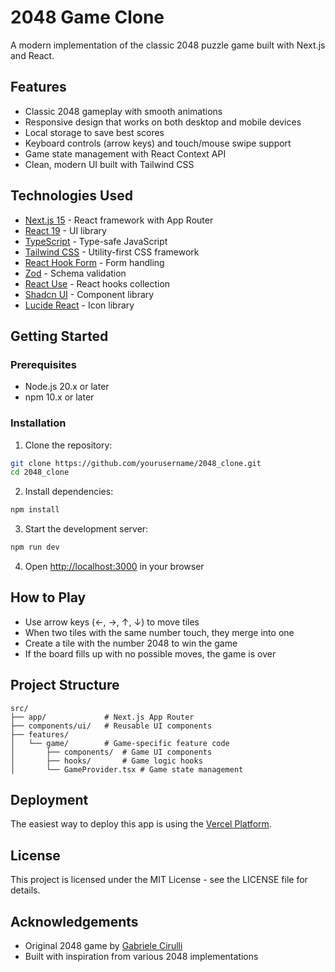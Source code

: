 # 2048 Game Clone

A modern implementation of the classic 2048 puzzle game built with Next.js and React.

## Features

- Classic 2048 gameplay with smooth animations
- Responsive design that works on both desktop and mobile devices
- Local storage to save best scores
- Keyboard controls (arrow keys) and touch/mouse swipe support
- Game state management with React Context API
- Clean, modern UI built with Tailwind CSS

## Technologies Used

- [Next.js 15](https://nextjs.org/) - React framework with App Router
- [React 19](https://react.dev/) - UI library
- [TypeScript](https://www.typescriptlang.org/) - Type-safe JavaScript
- [Tailwind CSS](https://tailwindcss.com/) - Utility-first CSS framework
- [React Hook Form](https://react-hook-form.com/) - Form handling
- [Zod](https://zod.dev/) - Schema validation
- [React Use](https://github.com/streamich/react-use) - React hooks collection
- [Shadcn UI](https://ui.shadcn.com/) - Component library
- [Lucide React](https://lucide.dev/) - Icon library

## Getting Started

### Prerequisites

- Node.js 20.x or later
- npm 10.x or later

### Installation

1. Clone the repository:

```bash
git clone https://github.com/yourusername/2048_clone.git
cd 2048_clone
```

2. Install dependencies:

```bash
npm install
```

3. Start the development server:

```bash
npm run dev
```

4. Open [http://localhost:3000](http://localhost:3000) in your browser

## How to Play

- Use arrow keys (←, →, ↑, ↓) to move tiles
- When two tiles with the same number touch, they merge into one
- Create a tile with the number 2048 to win the game
- If the board fills up with no possible moves, the game is over

## Project Structure

```
src/
├── app/             # Next.js App Router
├── components/ui/   # Reusable UI components
├── features/
│   └── game/        # Game-specific feature code
│       ├── components/  # Game UI components
│       ├── hooks/       # Game logic hooks
│       └── GameProvider.tsx # Game state management
```

## Deployment

The easiest way to deploy this app is using the [Vercel Platform](https://vercel.com/new).

## License

This project is licensed under the MIT License - see the LICENSE file for details.

## Acknowledgements

- Original 2048 game by [Gabriele Cirulli](https://github.com/gabrielecirulli/2048)
- Built with inspiration from various 2048 implementations
